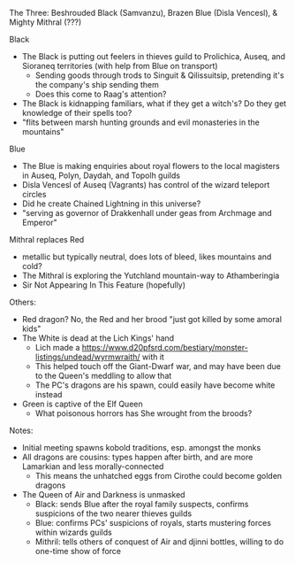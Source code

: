 The Three: Beshrouded Black (Samvanzu), Brazen Blue (Disla Vencesl), & Mighty Mithral (???)


Black 
- The Black is putting out feelers in thieves guild to Prolichica, Auseq, and Sioraneq territories (with help from Blue on transport)
  - Sending goods through trods to Singuit & Qilissuitsip, pretending it's the company's ship sending them
  - Does this come to Raag's attention?
- The Black is kidnapping familiars, what if they get a witch's? Do they get knowledge of their spells too?
- "flits between marsh hunting grounds and evil monasteries in the mountains"

Blue 
- The Blue is making enquiries about royal flowers to the local magisters in Auseq, Polyn, Daydah, and Topolh guilds
- Disla Vencesl of Auseq (Vagrants) has control of the wizard teleport circles
- Did he create Chained Lightning in this universe?
- "serving as governor of Drakkenhall under geas from Archmage and Emperor"

Mithral replaces Red
- metallic but typically neutral, does lots of bleed, likes mountains and cold?
- The Mithral is exploring the Yutchland mountain-way to Athamberingia
- Sir Not Appearing In This Feature (hopefully)

Others:
- Red dragon? No, the Red and her brood "just got killed by some amoral kids"
- The White is dead at the Lich Kings' hand
  - Lich made a https://www.d20pfsrd.com/bestiary/monster-listings/undead/wyrmwraith/ with it
  - This helped touch off the Giant-Dwarf war, and may have been due to the Queen's meddling to allow that
  - The PC's dragons are his spawn, could easily have become white instead
- Green is captive of the Elf Queen
  - What poisonous horrors has She wrought from the broods?

Notes:
- Initial meeting spawns kobold traditions, esp. amongst the monks
- All dragons are cousins: types happen after birth, and are more Lamarkian and less morally-connected
  - This means the unhatched eggs from Cirothe could become golden dragons
- The Queen of Air and Darkness is unmasked
  - Black: sends Blue after the royal family suspects, confirms suspicions of the two nearer thieves guilds
  - Blue: confirms PCs' suspicions of royals, starts mustering forces within wizards guilds
  - Mithril: tells others of conquest of Air and djinni bottles, willing to do one-time show of force
